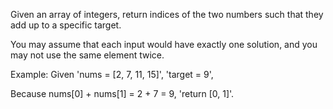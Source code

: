 Given an array of integers, return indices of the two numbers such that they add up to a specific target.

You may assume that each input would have exactly one solution, and you may not use the same element twice.

Example:
Given 'nums = [2, 7, 11, 15]', 'target = 9',

Because nums[0] + nums[1] = 2 + 7 = 9,
'return [0, 1]'.
